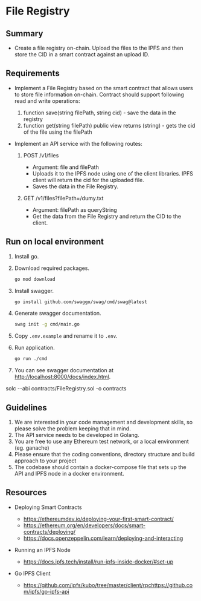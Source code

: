 # File Registry

## Summary

- Create a file registry on-chain. Upload the files to the IPFS and then store the CID in a smart contract against an upload ID.

## Requirements

- Implement a File Registry based on the smart contract that allows users to store file information on-chain. Contract should support following read and write operations:

    1. function save(string filePath, string cid) - save the data in the registry   
    2. function get(string filePath) public view returns (string) - gets the cid of the file using the filePath

- Implement an API service with the following routes:

    1. POST /v1/files
        - Argument: file and filePath
        - Uploads it to the IPFS node using one of the client libraries. IPFS client will return the cid for the uploaded file.
        - Saves the data in the File Registry.

    2. GET /v1/files?filePath=/dumy.txt
        - Argument: filePath as queryString
        - Get the data from the File Registry and return the CID to the client.

## Run on local environment
1. Install go.

2. Download required packages.
    ``` bash
    go mod download
    ```
3. Install swagger.
    ``` bash
    go install github.com/swaggo/swag/cmd/swag@latest
    ```
4. Generate swagger documentation.
    ``` bash
    swag init -g cmd/main.go
    ```
5. Copy `.env.example` and rename it to `.env`.

6. Run application.
    ``` bash
    go run ./cmd
    ```
7. You can see swagger documentation at <http://localhost:8000/docs/index.html>.

solc --abi contracts/FileRegistry.sol -o contracts



## Guidelines

1. We are interested in your code management and development skills, so please solve the problem keeping that in mind.
2. The API service needs to be developed in Golang.
3. You are free to use any Ethereum test network, or a local environment (eg. ganache)
4. Please ensure that the coding conventions, directory structure and build approach to your project
5. The codebase should contain a docker-compose file that sets up the API and IPFS node in a docker environment.

## Resources

- Deploying Smart Contracts
    - <https://ethereumdev.io/deploying-your-first-smart-contract/>
    - <https://ethereum.org/en/developers/docs/smart-contracts/deploying/>
    - <https://docs.openzeppelin.com/learn/deploying-and-interacting>

- Running an IPFS Node
    - <https://docs.ipfs.tech/install/run-ipfs-inside-docker/#set-up>

- Go IPFS Client
    - <https://github.com/ipfs/kubo/tree/master/client/rpchttps://github.com/ipfs/go-ipfs-api>